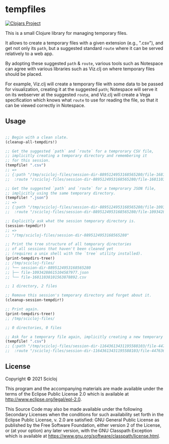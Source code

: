 # tempfiles

[![Clojars Project](https://img.shields.io/clojars/v/org.scicloj/tempfiles.svg)](https://clojars.org/org.scicloj/tempfiles)

This is a small Clojure library for managing temporary files.

It allows to create a temporary files with a given extension (e.g., ".csv"), and get not only its `path`, but a suggested standard `route` where it can be served relatively to a web app.

By adopting these suggested `path` & `route`, various tools such as Notespace can agree with various libraries such as Viz.clj on where temporary files should be placed.

For example, Viz.clj will create a temporary file with some data to be passed for visualization, creating it at the suggested `path`; Notespace will serve it on its webserver at the suggested `route`, and Viz.clj will create a Vega specification which knows what `route` to use for reading the file, so that it can be viewed correctly in Notespace.

## Usage

```clj

;; Begin with a clean slate.
(cleanup-all-tempdirs!)

;; Get the suggested `path` and `route` for a temprorary CSV file,
;; implicitly creating a temporary directory and remembering it
;; for this session.
(tempfile! ".csv")
;; =>
;; {:path "/tmp/scicloj-files/session-dir-8895124953168565280/file-16811038101563878892.csv",
;;  :route "/scicloj-files/session-dir-8895124953168565280/file-16811038101563878892.csv"}

;; Get the suggested `path` and `route` for a temprorary JSON file,
;; implicitly using the same temporary directory.
(tempfile! ".json")
;; =>
;; {:path "/tmp/scicloj-files/session-dir-8895124953168565280/file-10934288615104587977.json",
;;  :route "/scicloj-files/session-dir-8895124953168565280/file-10934288615104587977.json"}

;; Explicitly ask what the session temporary directory is.
(session-tepmdir!)
;; =>
;; "/tmp/scicloj-files/session-dir-8895124953168565280"

;; Print the tree structure of all temporary directories
;; of all sessions that haven't been cleaned yet
;; (requires a unix shell with the `tree` utility installed).
(print-tempdirs-tree!)
;; /tmp/scicloj-files/
;; └── session-dir-8895124953168565280
;; ├── file-10934288615104587977.json
;; └── file-16811038101563878892.csv

;; 1 directory, 2 files

;; Remove this session's temporary directory and forget about it.
(cleanup-session-tempdir!)

;; Print again.
(print-tempdirs-tree!)
;; /tmp/scicloj-files/

;; 0 directories, 0 files

;; Ask for a temporary file again, implicitly creating a new temporary directory.
(tempfile! ".csv")
;; {:path "/tmp/scicloj-files/session-dir-11643613431195588103/file-4476361447723718604.csv",
;;  :route "/scicloj-files/session-dir-11643613431195588103/file-4476361447723718604.csv"}
```

## License

Copyright © 2021 Scicloj

This program and the accompanying materials are made available under the
terms of the Eclipse Public License 2.0 which is available at
http://www.eclipse.org/legal/epl-2.0.

This Source Code may also be made available under the following Secondary
Licenses when the conditions for such availability set forth in the Eclipse
Public License, v. 2.0 are satisfied: GNU General Public License as published by
the Free Software Foundation, either version 2 of the License, or (at your
option) any later version, with the GNU Classpath Exception which is available
at https://www.gnu.org/software/classpath/license.html.

